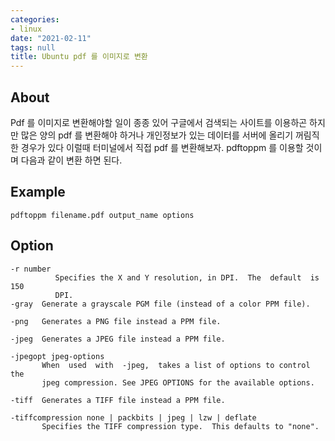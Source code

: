 ```yaml
---
categories:
- linux
date: "2021-02-11"
tags: null
title: Ubuntu pdf 를 이미지로 변환
---
```

## About
Pdf 를 이미지로 변환해야할 일이 종종 있어 구글에서 검색되는 사이트를 이용하곤 하지만 많은 양의 pdf 를 변환해야 하거나 개인정보가 있는 데이터를 서버에 올리기 꺼림직 한 경우가 있다 이럴때 터미널에서 직접 pdf 를 변환해보자.
pdftoppm 를 이용할 것이며 다음과 같이 변환 하면 된다.
## Example
```
pdftoppm filename.pdf output_name options
```

## Option
```
-r number
          Specifies the X and Y resolution, in DPI.  The  default  is  150
          DPI.
-gray  Generate a grayscale PGM file (instead of a color PPM file).

-png   Generates a PNG file instead a PPM file.

-jpeg  Generates a JPEG file instead a PPM file.

-jpegopt jpeg-options
       When  used  with  -jpeg,  takes a list of options to control the
       jpeg compression. See JPEG OPTIONS for the available options.

-tiff  Generates a TIFF file instead a PPM file.

-tiffcompression none | packbits | jpeg | lzw | deflate
       Specifies the TIFF compression type.  This defaults to "none".

```